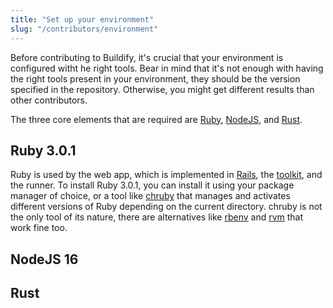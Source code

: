 ```yaml
---
title: "Set up your environment"
slug: "/contributors/environment"
---
```


Before contributing to Buildify,
it's crucial that your environment is configured witht he right tools.
Bear in mind that it's not enough with having the right tools present in your environment,
they should be the version specified in the repository.
Otherwise,
you might get different results than other contributors.

The three core elements that are required are [Ruby](https://www.ruby-lang.org/en/),
[NodeJS](https://nodejs.org/en/),
and [Rust](https://www.rust-lang.org/).

## Ruby 3.0.1

Ruby is used by the web app,
which is implemented in [Rails](http://rubyonrails.org/),
the [toolkit](/contributors/toolkit),
and the runner.
To install Ruby 3.0.1,
you can install it using your package manager of choice,
or a tool like [chruby](https://github.com/postmodern/chruby) that manages and activates different versions of Ruby depending on the current directory.
chruby is not the only tool of its nature,
there are alternatives like [rbenv](https://github.com/rbenv/rbenv) and [rvm](https://rvm.io/) that work fine too.

## NodeJS 16

## Rust
